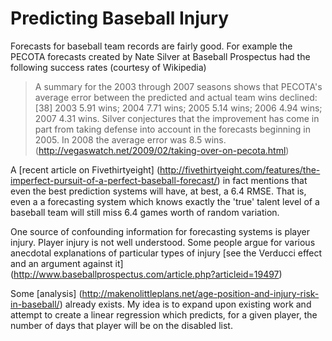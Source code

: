 Predicting Baseball Injury
==========================

Forecasts for baseball team records are fairly good. For example
the PECOTA forecasts created by Nate Silver at Baseball Prospectus
had the following success rates (courtesy of Wikipedia)

>A summary for the 2003 through 2007 seasons shows that PECOTA's average error between the predicted and actual team wins declined:[38] 2003 5.91 wins; 2004 7.71 wins; 2005 5.14 wins; 2006 4.94 wins; 2007 4.31 wins. Silver conjectures that the improvement has come in part from taking defense into account in the forecasts beginning in 2005. In 2008 the average error was 8.5 wins. (http://vegaswatch.net/2009/02/taking-over-on-pecota.html)

A [recent article on Fivethirtyeight] (http://fivethirtyeight.com/features/the-imperfect-pursuit-of-a-perfect-baseball-forecast/) in fact mentions that even the best prediction systems will have, at best, a 6.4 RMSE. That is, even a a forecasting system which knows exactly the 'true' talent level of a baseball team will still miss 6.4 games worth of random variation.

One source of confounding information for forecasting systems is player injury. Player injury is not well understood. Some people argue for various anecdotal explanations of particular types of injury [see the Verducci effect and an argument against it] (http://www.baseballprospectus.com/article.php?articleid=19497)

Some [analysis] (http://makenolittleplans.net/age-position-and-injury-risk-in-baseball/) already exists. My idea is to expand upon existing work and attempt to create a linear regression which predicts, for a given player, the number of days that player will be on the disabled list.
